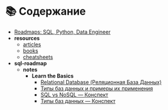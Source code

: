 # 📚 Содержание

- [Roadmaps: SQL, Python, Data Engineer](README.md)
- **resources**
  - [articles](resources/articles.md)
  - [books](resources/books.md)
  - [cheatsheets](resources/cheatsheets.md)
- **sql-roadmap**
  - **notes**
    - **Learn the Basics**
      - [Relational Database (Реляционная База Данных)](sql-roadmap/notes/001_Learn_the_basics/001_relational_database.md)
      - [Типы баз данных и примеры их применения](sql-roadmap/notes/001_Learn_the_basics/002_db_types.md)
      - [SQL vs NoSQL — Конспект](sql-roadmap/notes/001_Learn_the_basics/003_sql_vs_nosql.md)
      - [Типы баз данных — Конспект](sql-roadmap/notes/001_Learn_the_basics/004_types_of_databases.md)